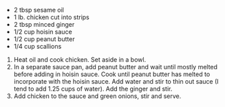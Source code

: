 * 2 tbsp sesame oil
* 1 lb. chicken cut into strips
* 2 tbsp minced ginger
* 1/2 cup hoisin sauce
* 1/2 cup peanut butter
* 1/4 cup scallions

1. Heat oil and cook chicken.  Set aside in a bowl.
2. In a separate sauce pan, add peanut butter and wait until mostly melted before adding in hoisin sauce.  Cook until peanut butter has melted to incorporate with the hoisin sauce.  Add water and stir to thin out sauce (I tend to add 1.25 cups of water).  Add the ginger and stir.
3. Add chicken to the sauce and green onions, stir and serve.